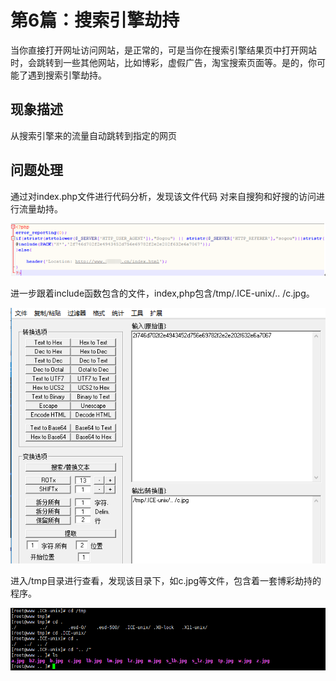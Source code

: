 # 第6篇：搜索引擎劫持

​ 当你直接打开网址访问网站，是正常的，可是当你在搜索引擎结果页中打开网站时，会跳转到一些其他网站，比如博彩，虚假广告，淘宝搜索页面等。是的，你可能了遇到搜索引擎劫持。

## 现象描述

从搜索引擎来的流量自动跳转到指定的网页

## 问题处理

通过对index.php文件进行代码分析，发现该文件代码 对来自搜狗和好搜的访问进行流量劫持。

![](../.gitbook/assets/6-1.png)

进一步跟着include函数包含的文件，index,php包含/tmp/.ICE-unix/.. /c.jpg。

![](../.gitbook/assets/6-2.png)

进入/tmp目录进行查看，发现该目录下，如c.jpg等文件，包含着一套博彩劫持的程序。

![](../.gitbook/assets/6-3.png)

